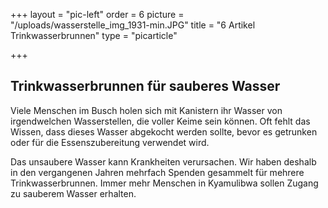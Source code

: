 +++
layout = "pic-left"
order = 6
picture = "/uploads/wasserstelle_img_1931-min.JPG"
title = "6 Artikel Trinkwasserbrunnen"
type = "picarticle"

+++
## Trinkwasserbrunnen für sauberes Wasser

Viele Menschen im Busch holen sich mit Kanistern ihr Wasser von irgendwelchen Wasserstellen, die voller Keime sein können. Oft fehlt das Wissen, dass dieses Wasser abgekocht werden sollte, bevor es getrunken oder für die Essenszubereitung verwendet wird.

Das unsaubere Wasser kann Krankheiten verursachen. Wir haben deshalb in den vergangenen Jahren mehrfach Spenden gesammelt für mehrere Trinkwasserbrunnen. Immer mehr Menschen in Kyamulibwa sollen Zugang zu sauberem Wasser erhalten.